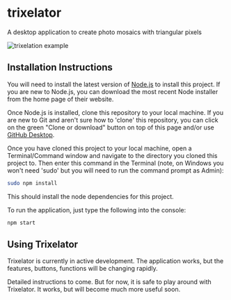 # trixelator
A desktop application to create photo mosaics with triangular pixels

![trixelation example](trixelator/images/adam.jpg "Trixelatemd Adam")


## Installation Instructions

You will need to install the latest version of [Node.js](https://nodejs.org/en/) to install this project.  If you are new to Node.js, you can download the most recent Node installer from the home page of their website.

Once Node.js is installed, clone this repository to your local machine.  If you are new to Git and aren't sure how to 'clone' this repository, you can click on the green "Clone or download" button on top of this page and/or use [GitHub Desktop](https://desktop.github.com/).

Once you have cloned this project to your local machine, open a Terminal/Command window and navigate to the directory you cloned this project to.  Then enter this command in the Terminal (note, on Windows you won't need 'sudo' but you will need to run the command prompt as Admin):

```bash
sudo npm install
```

This should install the node dependencies for this project.

To run the application, just type the following into the console:

```bash
npm start
```

## Using Trixelator

Trixelator is currently in active development.  The application works, but the features, buttons, functions will be changing rapidly.

Detailed instructions to come.  But for now, it is safe to play around with Trixelator.  It works, but will become much more useful soon.